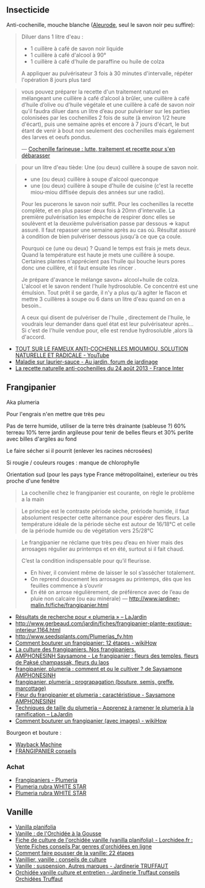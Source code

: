 ## Insecticide

Anti-cochenille, mouche blanche ([Aleurode](https://fr.wikipedia.org/wiki/Aleurode), seul le savon noir peu suffire):

> Diluer dans 1 litre d'eau :
>
> - 1 cuillère à café de savon noir liquide
> - 1 cuillère à café d'alcool à 90°
> - 1 cuillère à café d'huile de paraffine ou huile de colza
>
> A appliquer au pulvérisateur 3 fois à 30 minutes d'intervalle, répéter l'opération 8 jours plus tard

> vous pouvez préparer la recette d'un traitement naturel en mélangeant une cuillère à café d’alcool à brûler, une cuillère à café d’huile d’olive ou d'huile végétale et une cuillère à café de savon noir qu'il faudra diluer dans un litre d’eau pour pulvériser sur les parties colonisées par les cochenilles 2 fois de suite (à environ 1/2 heure d'écart), puis une semaine après et encore à 7 jours d'écart, le but étant de venir à bout non seulement des cochenilles mais également des larves et oeufs pondus.
>
> — [Cochenille farineuse : lutte, traitement et recette pour s'en débarasser](https://jardinage.lemonde.fr/dossier-624-cochenille-connaitre-lutter-contre.html)

> pour un litre d'eau tiède:
> Une (ou deux) cuillère à soupe de savon noir.
> + une (ou deux) cuillère à soupe d'alcool queconque
> + une (ou deux) cuillère à soupe d'huile de cuisine
> (c'est la recette miou-miou diffisée depuis des années sur une radio).
>
> Pour les pucerons le savon noir suffit.
> Pour les cochenilles la recette complète, et en plus passer deux fois à 20mn d'intervalle. La première pulvérisation les empêche de respirer donc elles se soulèvent et la deuxième pulvérisation passe par dessous => kaput assuré. Il faut repasser une semaine après au cas où. Résultat assuré à condition de bien pulvériser dessous jusqu'à ce que ça coule.
>
> Pourquoi ce (une ou deux) ? Quand le temps est frais je mets deux. Quand la température est haute je mets une cuillére à soupe. Certaines plantes n'apprécient pas l'huile qui bouche leurs pores donc une cuillère, et il faut ensuite les rincer .
>
> Je prépare d'avance le mélange savon+ alcool+huile de colza. L'alcool et le savon rendent l'huile hydrosoluble. Ce concentré est une émulsion. Tout prêt il se garde, il n'y a plus qu'à agiter le flacon et mettre 3 cuillères à soupe ou 6 dans un litre d'eau quand on en a besoin..
>
> A ceux qui disent de pulvériser de l'huile , directement de l'huile, le voudrais leur demander dans quel état est leur pulvérisateur après... Si c'est de l'huile vendue pour, elle est rendue hydrosoluble ,alors là d'accord.

- [TOUT SUR LE FAMEUX ANTI-COCHENILLES MIOUMIOU, SOLUTION NATURELLE ET RADICALE - YouTube](https://www.youtube.com/watch?v=wIyCF8CtcRg)
- [Maladie sur laurier-sauce - Au jardin, forum de jardinage](https://www.aujardin.org/viewtopic.php?t=128886#p2400614)
- [La recette naturelle anti-cochenilles du 24 août 2013 - France Inter](https://www.franceinter.fr/emissions/la-main-verte/la-main-verte-24-aout-2013)

## Frangipanier

Aka plumeria

Pour l'engrais n'en mettre que très peu


Pas de terre humide, utiliser de la terre très drainante (sableuse ?)
60% terreau 10% terre jardin argileuse pour tenir de belles fleurs et 30% perlite avec billes d'argiles au fond

Le faire sécher si il pourrit (enlever les racines nécrosées)

Si rougie / couleurs rouges : manque de chlorophylle

Orientation sud (pour les pays type France métropolitaine), exterieur ou très proche d'une fenêtre

> La cochenille chez le frangipanier est courante, on règle le problème a la main

> Le principe est le contraste période sèche, prériode humide, il faut absolument respecter cette alternance pour espérer des fleurs.
> La température idéale de la période sèche est autour de 16/18°C et celle de la période humide ou de végétation vers 25/28°C

> Le frangipanier ne réclame que très peu d’eau en hiver mais des arrosages régulier au printemps et en été, surtout si il fait chaud.
>
> C’est la condition indispensable pour qu’il fleurisse.
>
> - En hiver, il convient même de laisser le sol s’assécher totalement.
> - On reprend doucement les arrosages au printemps, dès que les feuilles commence à s’ouvrir
> - En été on arrose régulièrement, de préférence avec de l’eau de pluie non calcaire (ou eau minérale)
— http://www.jardiner-malin.fr/fiche/frangipanier.html

- [Résultats de recherche pour « plumeria » – LaJardin](https://lajardin.info/?s=plumeria)
- http://www.gerbeaud.com/jardin/fiches/frangipanier-plante-exotique-interieur,1164.html
- http://www.seedsplants.com/Plumerias_fv.htm
- [Comment bouturer un frangipanier: 12 étapes - wikiHow](http://fr.wikihow.com/bouturer-un-frangipanier)
- [La culture des frangipaniers. Nos frangipaniers.](http://doigtsvertsjardin.forumgratuit.org/t593-la-culture-des-frangipaniers-nos-frangipaniers)
- [AMPHONESINH Saysamone - Le frangipanier : fleurs des temples, fleurs de Paksé champassak, fleurs du laos](https://web.archive.org/web/20161127172707/http://www.amphonesinh.info/champa/index.php?whoiam=desc)
- [frangipanier, plumeria : comment et ou le cultiver ? de Saysamone AMPHONESINH](https://web.archive.org/web/20161127172702/http://www.amphonesinh.info/champa/index.php?whoiam=cult)
- [frangipanier, plumeria : prograpagation (bouture, semis, greffe, marcottage)](https://web.archive.org/web/20161127172201/http://www.amphonesinh.info/champa/index.php?whoiam=mult)
- [Fleur du frangipanier et plumeria : caractéristique - Saysamone AMPHONESINH](https://web.archive.org/web/20161127195147/http://www.amphonesinh.info/champa/index.php?whoiam=carac)
- [Techniques de taille du plumeria – Apprenez à ramener le plumeria à la ramification – LaJardin](https://lajardin.info/techniques-de-taille-du-plumeria-apprenez-a-ramener-le-plumeria-a-la-ramification/)
- [Comment bouturer un frangipanier (avec images) - wikiHow](https://fr.wikihow.com/bouturer-un-frangipanier)

Bourgeon et bouture :

- [Wayback Machine](https://web.archive.org/web/20170628051246/http://www.relations-publiques.pro/wp-content/uploads/2015/06/20150622222311-p3-document-bdvt.jpg)
- [FRANGIPANIER conseils](https://plantes-passion.forumactif.fr/t5004-frangipanier-conseils)

### Achat

- [Frangipaniers - Plumeria](http://www.seedsplants.com/ResultChoix2_Plumeria.php?pageNum_RsGenerale=0&totalRows_RsGenerale=16&Lang=fr&Titre=Frangipaniers%20-%20Plumeria&Patch=1&FL=W#8)
- [Plumeria rubra WHITE STAR](http://www.seedsplants.com/Fiche2.php?Lang=fr&Ref=214&Designation=Plumeria%20rubra%20WHITE%20STAR)
- [Plumeria rubra WHITE STAR](http://www.baobabs.com/Fiche2.php?Lang=en&Ref=214)

## Vanille

- [Vanilla planifolia](http://www.seedsplants.com/Fiche2.php?Lang=fr&Ref=258)
- [Vanille : de l'Orchidée à la Gousse](http://www.gerbeaud.com/jardin/fiches/vanille-orchidee,1269.html)
- [Fiche de culture de l'orchidée vanille (vanilla planifolia) - Lorchidee.fr : Vente Fiches conseils Par genres d'orchidées en ligne](https://www.lorchidee.fr/62-vanille.html)
- [Comment faire pousser de la vanille: 22 étapes](http://fr.wikihow.com/faire-pousser-de-la-vanille)
- [Vanillier, vanille : conseils de culture](http://www.aujardin.info/plantes/vanillier.php)
- [Vanille : suspension, Autres marques - Jardinerie TRUFFAUT](http://www.truffaut.com/produit/vanille-suspension/19354/10593)
- [Orchidée vanille culture et entretien - Jardinerie Truffaut conseils Orchidées Truffaut](http://www.truffaut.com/jardin/plantes-interieur/orchidees/Pages/conseil-entretien-fructification-orchidee-vanille.aspx)
